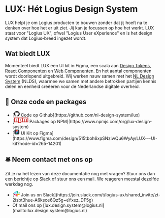 <!-- @license CC0-1.0 -->

[design-tokens]: /docs/design-tokens-design-tokens--docs
[web-components]: /docs/web-components-alert--docs
[react-components]: /docs/react-components-alert--docs
[nlds]: https://www.nldesignsystem.nl/

# LUX: Hét Logius Design System

LUX helpt je om Logius producten te bouwen zonder dat jij hoeft na te denken over hoe het er uit ziet. Jij kan je focussen op hoe het werkt. LUX staat voor "Logius UX", ofwel "Logius User eXperience" en is het design system dat Logius-breed ingezet wordt.

## Wat biedt LUX

Momenteel biedt LUX een UI kit in Figma, een scala aan [Design Tokens][design-tokens], [React Componenten][react-components] en [Web Componenten][web-components]. En het aantal componenten wordt doorlopend uitgebreid. Wij werken nauw samen met het [NL Design System][nlds] (NLDS), waarmee we samen met andere betrokken partijen kennis delen en eenheid creëeren voor de Nederlandse digitale overheid.

## 🎁 Onze code en packages

<ul className="lsb-list--inline sb-unstyled">
  <li>[<img src="github.png" height="18" alt="Github" /> Code op Github](https://github.com/nl-design-system/lux)</li>
  <li>[<img src="npm.png" height="18" alt="NPM" /> Packages op NPM](https://www.npmjs.com/org/lux-design-system)</li>
  <li>[<img src="figma.png" height="18" alt="NPM" /> UI Kit op Figma](https://www.figma.com/design/515tboh6xpSNziwQu6WyAy/LUX---UI-kit?node-id=265-14201)</li>
</ul>

## 🛎️ Neem contact met ons op

Zit je na het lezen van deze documentatie nog met vragen? Stuur ons dan een berichtje op Slack of stuur ons een mail. We reageren meestal dezelfde werkdag nog.

<ul className="lsb-list--inline sb-unstyled">
  <li>[<img src="slack.png" height="18" alt="Slack" /> Join us on Slack](https://join.slack.com/t/logius-ux/shared_invite/zt-2isbt3hue-A6ksce6Qz5g~eYxez_DF5g)</li>
  <li>Of mail ons op [lux.design.system@logius.nl](mailto:lux.design.system@logius.nl)</li>
</ul>
